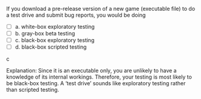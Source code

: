 <panel header="{{ icon_Q_A }} Pre-Release Game">
<question>

If you download a pre-release version of a new game (executable file) to do a test drive and submit bug reports, you would be doing

- [ ] a. white-box exploratory testing
- [ ] b. gray-box beta testing
- [ ] c. black-box exploratory testing
- [ ] d. black-box scripted testing

<div slot="answer">

c

Explanation: Since it is an executable only, you are unlikely to have a knowledge of its internal workings. Therefore, your testing is most likely to be black-box testing. A ‘test drive’ sounds like exploratory testing rather than scripted testing. 

</div>
</question>
</panel>
